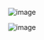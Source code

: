 ![image](https://user-images.githubusercontent.com/14087406/170245765-42a9816a-52c6-4d47-a5a5-ec8a20a26f04.png)

![image](https://user-images.githubusercontent.com/14087406/170245888-a7c51ecb-4b03-4101-8346-3496a03a0772.png)
